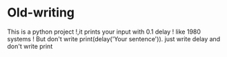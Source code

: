 # Old-writing
This is a python project !,it prints your input with 0.1 delay ! like 1980 systems !
But don't write print(delay('Your sentence')). just write delay and don't write print
 